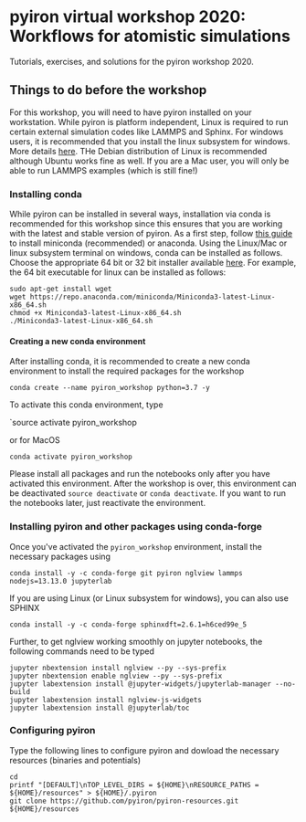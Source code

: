 # pyiron virtual workshop 2020: Workflows for atomistic simulations

Tutorials, exercises, and solutions for the pyiron workshop 2020.

## Things to do before the workshop

For this workshop, you will need to have pyiron installed on your workstation. While 
pyiron is platform independent, Linux is required to run certain external 
simulation codes like LAMMPS and Sphinx. For windows users, it is recommended that you install the linux 
subsystem for windows. More details [here](https://docs.microsoft.com/en-us/windows/wsl/install-win10). THe Debian distribution of Linux is recommended although Ubuntu works fine as well. If you are a Mac user, you will only be able to run LAMMPS examples (which is still fine!)

### Installing conda

While pyiron can be installed in several ways, installation via conda is recommended for this workshop since this
ensures that you are working with the latest and stable version of pyiron. As a 
first step, follow [this guide](https://docs.conda.io/projects/conda/en/latest/user-guide/install/index.html#) 
to install miniconda (recommended) or anaconda. Using the Linux/Mac or linux subsystem terminal on windows, conda can be installed as follows.
Choose the appropriate 64 bit or 32 bit installer available [here](https://docs.conda.io/en/latest/miniconda.html#linux-installers). 
For example, the 64 bit executable for linux can be installed as follows:

```
sudo apt-get install wget
wget https://repo.anaconda.com/miniconda/Miniconda3-latest-Linux-x86_64.sh
chmod +x Miniconda3-latest-Linux-x86_64.sh
./Miniconda3-latest-Linux-x86_64.sh
```

#### Creating a new conda environment

After installing conda, it is recommended to create a new conda environment to install the required packages for the workshop

`conda create --name pyiron_workshop python=3.7 -y`

To activate this conda environment, type

`source activate pyiron_workshop

or for MacOS

`conda activate pyiron_workshop`

Please install all packages and run the notebooks only after you have activated this environment. 
After the workshop is over, this environment can be deactivated `source deactivate` or `conda deactivate`.
If you want to run the notebooks later, just reactivate the environment.

### Installing pyiron and other packages using conda-forge

Once you've activated the `pyiron_workshop` environment, install the necessary packages using

`conda install -y -c conda-forge git pyiron nglview lammps nodejs=13.13.0 jupyterlab`

If you are using Linux (or Linux subsystem for windows), you can also use SPHINX

`conda install -y -c conda-forge sphinxdft=2.6.1=h6ced99e_5`

Further, to get nglview working smoothly on jupyter notebooks, the following commands need to be typed

```
jupyter nbextension install nglview --py --sys-prefix
jupyter nbextension enable nglview --py --sys-prefix
jupyter labextension install @jupyter-widgets/jupyterlab-manager --no-build
jupyter labextension install nglview-js-widgets
jupyter labextension install @jupyterlab/toc
```

### Configuring pyiron

Type the following lines to configure pyiron and dowload the necessary resources (binaries and potentials)

```
cd
printf "[DEFAULT]\nTOP_LEVEL_DIRS = ${HOME}\nRESOURCE_PATHS = ${HOME}/resources" > ${HOME}/.pyiron
git clone https://github.com/pyiron/pyiron-resources.git ${HOME}/resources
```

